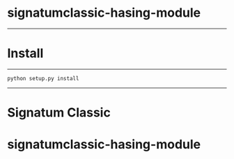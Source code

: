 # signatumclassic-hasing-module
--------------------------------

# Install
---------------------------------

    python setup.py install

---------------------------------

# Signatum Classic 


# signatumclassic-hasing-module
